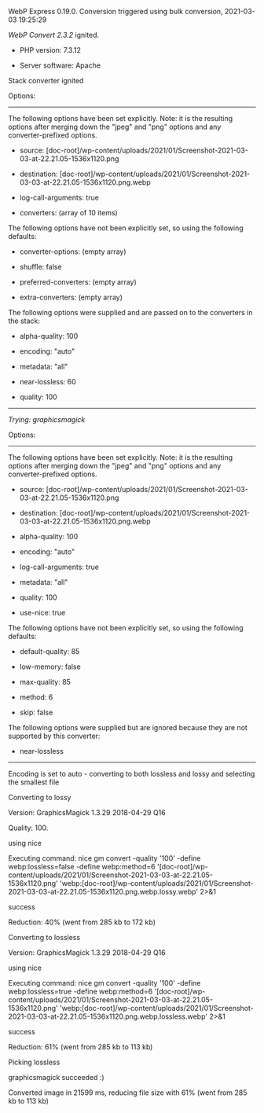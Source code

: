 WebP Express 0.19.0. Conversion triggered using bulk conversion, 2021-03-03 19:25:29

*WebP Convert 2.3.2*  ignited.
- PHP version: 7.3.12
- Server software: Apache

Stack converter ignited

Options:
------------
The following options have been set explicitly. Note: it is the resulting options after merging down the "jpeg" and "png" options and any converter-prefixed options.
- source: [doc-root]/wp-content/uploads/2021/01/Screenshot-2021-03-03-at-22.21.05-1536x1120.png
- destination: [doc-root]/wp-content/uploads/2021/01/Screenshot-2021-03-03-at-22.21.05-1536x1120.png.webp
- log-call-arguments: true
- converters: (array of 10 items)

The following options have not been explicitly set, so using the following defaults:
- converter-options: (empty array)
- shuffle: false
- preferred-converters: (empty array)
- extra-converters: (empty array)

The following options were supplied and are passed on to the converters in the stack:
- alpha-quality: 100
- encoding: "auto"
- metadata: "all"
- near-lossless: 60
- quality: 100
------------


*Trying: graphicsmagick* 

Options:
------------
The following options have been set explicitly. Note: it is the resulting options after merging down the "jpeg" and "png" options and any converter-prefixed options.
- source: [doc-root]/wp-content/uploads/2021/01/Screenshot-2021-03-03-at-22.21.05-1536x1120.png
- destination: [doc-root]/wp-content/uploads/2021/01/Screenshot-2021-03-03-at-22.21.05-1536x1120.png.webp
- alpha-quality: 100
- encoding: "auto"
- log-call-arguments: true
- metadata: "all"
- quality: 100
- use-nice: true

The following options have not been explicitly set, so using the following defaults:
- default-quality: 85
- low-memory: false
- max-quality: 85
- method: 6
- skip: false

The following options were supplied but are ignored because they are not supported by this converter:
- near-lossless
------------

Encoding is set to auto - converting to both lossless and lossy and selecting the smallest file

Converting to lossy
Version: GraphicsMagick 1.3.29 2018-04-29 Q16 
Quality: 100. 
using nice
Executing command: nice gm convert -quality '100' -define webp:lossless=false -define webp:method=6 '[doc-root]/wp-content/uploads/2021/01/Screenshot-2021-03-03-at-22.21.05-1536x1120.png' 'webp:[doc-root]/wp-content/uploads/2021/01/Screenshot-2021-03-03-at-22.21.05-1536x1120.png.webp.lossy.webp' 2>&1
success
Reduction: 40% (went from 285 kb to 172 kb)

Converting to lossless
Version: GraphicsMagick 1.3.29 2018-04-29 Q16 
using nice
Executing command: nice gm convert -quality '100' -define webp:lossless=true -define webp:method=6 '[doc-root]/wp-content/uploads/2021/01/Screenshot-2021-03-03-at-22.21.05-1536x1120.png' 'webp:[doc-root]/wp-content/uploads/2021/01/Screenshot-2021-03-03-at-22.21.05-1536x1120.png.webp.lossless.webp' 2>&1
success
Reduction: 61% (went from 285 kb to 113 kb)

Picking lossless
graphicsmagick succeeded :)

Converted image in 21599 ms, reducing file size with 61% (went from 285 kb to 113 kb)
